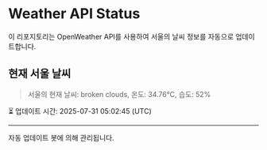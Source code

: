 
# Weather API Status

이 리포지토리는 OpenWeather API를 사용하여 서울의 날씨 정보를 자동으로 업데이트합니다.

## 현재 서울 날씨
> 서울의 현재 날씨: broken clouds, 온도: 34.76°C, 습도: 52%

⏳ 업데이트 시간: 2025-07-31 05:02:45 (UTC)

---
자동 업데이트 봇에 의해 관리됩니다.
